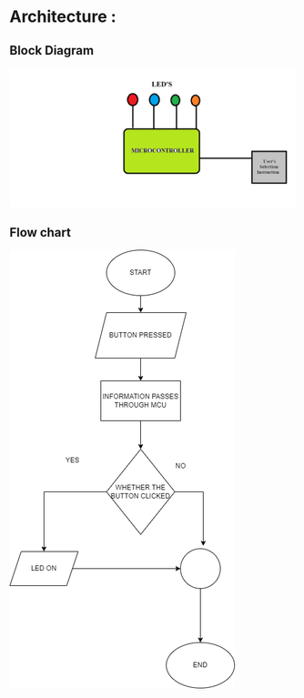 # Architecture :

## Block Diagram
![](https://github.com/ShrinathDawari/M3_Wiper_Control_System/blob/da05ece04d494ccfaab30984becac102a9cb8e22/2_Architecture/blockdiagram.png )
## Flow chart
![](https://github.com/ShrinathDawari/M3_Wiper_Control_System/blob/da05ece04d494ccfaab30984becac102a9cb8e22/2_Architecture/FLOW%20CHART.png )
